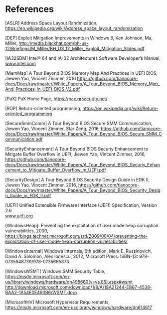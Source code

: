 # References

[ASLR] Address Space Layout Randmization, https://en.wikipedia.org/wiki/Address_space_layout_randomization

[DEP] Exploit Mitigation Improvements in Windows 8, Ken Johnson, Ma, Miller, http://media.blackhat.com/bh-us-12/Briefings/M_Miller/BH_US_12_Miller_Exploit_Mitigation_Slides.pdf 

[IA32SDM] Intel® 64 and IA-32 Architectures Software Developer’s Manual, www.intel.com

[MemMap] A Tour Beyond BIOS Memory Map And Practices in UEFI BIOS, Jiewen Yao, Vincent Zimmer, 2016 https://github.com/tianocore-docs/Docs/raw/master/White_Papers/A_Tour_Beyond_BIOS_Memory_Map_And_Practices_in_UEFI_BIOS_V2.pdf

[PaX] PaX Home Page, https://pax.grsecurity.net/

[ROP] Return-oriented programming, https://en.wikipedia.org/wiki/Return-oriented_programming

[SecureSmmComm] A Tour Beyond BIOS Secure SMM Communication, Jiewen Yao, Vincent Zimmer, Star Zeng, 2016, https://github.com/tianocore-docs/Docs/raw/master/White_Papers/A_Tour_Beyond_BIOS_Secure_SMM_Communication.pdf 

[SecurityEnhancement] A Tour Beyond BIOS Securiy Enhancement to Mitigate Buffer Overflow in UEFI, Jiewen Yao, Vincent Zimmer, 2016, https://github.com/tianocore-docs/Docs/raw/master/White_Papers/A_Tour_Beyond_BIOS_Securiy_Enhancement_to_Mitigate_Buffer_Overflow_in_UEFI.pdf

[SecurityDesign] A Tour Beyond BIOS Security Design Guide in EDK II, Jiewen Yao, Vincent Zimmer, 2016, https://github.com/tianocore-docs/Docs/raw/master/White_Papers/A_Tour_Beyond_BIOS_Security_Design_Guide_in_EDK_II.pdf

[UEFI] Unified Extensible Firmware Interface (UEFI) Specification, Version 2.6  
www.uefi.org 

[1]: https://blogs.technet.microsoft.com/srd/2009/08/04/preventing-the-exploitation-of-user-mode-heap-corruption-vulnerabilities/ "WindowsHeap"


[WindowsHeap]: Preventing the exploitation of user mode heap corruption vulnerabilities, 2009, https://blogs.technet.microsoft.com/srd/2009/08/04/preventing-the-exploitation-of-user-mode-heap-corruption-vulnerabilities/

[WindowsInternal] Windows Internals, 6th edition, Mark E. Russinovich, David A. Solomon, Alex Ionescu, 2012, Microsoft Press. ISBN-13: 978-0735648739/978-0735665873

[WindowsWSMT] Windows SMM Security Table, https://msdn.microsoft.com/en-us/library/windows/hardware/dn495660(v=vs.85).aspx#wsmt
http://download.microsoft.com/download/1/8/A/18A21244-EB67-4538-BAA2-1A54E0E490B6/WSMT.docx 

[MicrosoftHV] Microsoft Hypervisor Requirements, https://msdn.microsoft.com/en-us/library/windows/hardware/dn614617 


 
